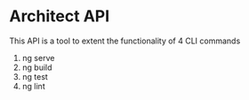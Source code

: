 # Architect API

This API is a tool to extent the functionality of 4 CLI commands

1. ng serve
2. ng build
3. ng test
4. ng lint

